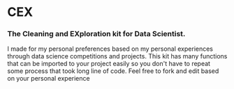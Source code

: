 # CEX
### The Cleaning and EXploration kit for Data Scientist.

I made for my personal preferences based on my personal experiences through data science competitions and projects. This kit has many functions that can be imported to your project easily so you don't have to repeat some process that took long line of code. Feel free to fork and edit based on your personal experience
